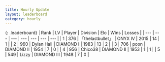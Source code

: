 ```yaml
---
title: Hourly Update
layout: leaderboard
category: hourly
---
```


{: .leaderboard}
| Rank | LV | Player | Division | Elo | Wins | Losses |
| --- | --- | --- | --- | --- | --- | --- |
| <span data-change="0">1</span> | 376 | <span title="ID: 641994">「thelastbullet」</span> | ONYX IV | <span data-change="0">2015</span> | <span data-change="0">14</span> | <span data-change="0">1</span> |
| <span data-change="3">2</span> | 960 | <span title="ID: 174294">Dylan Hall</span> | DIAMOND I | <span data-change="74">1983</span> | <span data-change="9">13</span> | <span data-change="2">2</span> |
| <span data-change="-">3</span> | 706 | <span title="ID: 540690">poon</span> | DIAMOND II | <span data-change="-">1954</span> | <span data-change="-">7</span> | <span data-change="-">0</span> |
| <span data-change="-2">4</span> | 956 | <span title="ID: 409927">Chico38</span> | DIAMOND II | <span data-change="0">1953</span> | <span data-change="0">1</span> | <span data-change="0">1</span> |
| <span data-change="-2">5</span> | 549 | <span title="ID: 44257">Lizzy</span> | DIAMOND III | <span data-change="0">1948</span> | <span data-change="0">7</span> | <span data-change="0">0</span> |
